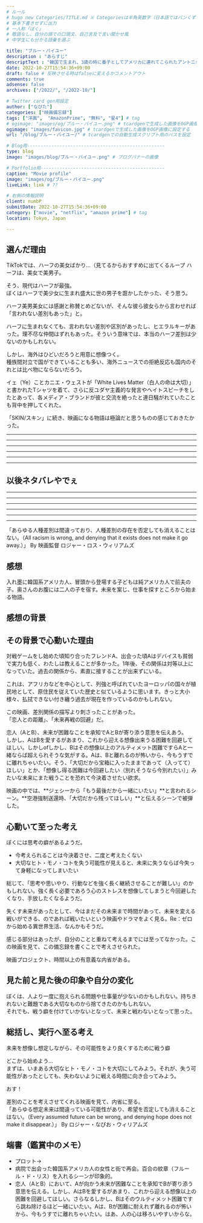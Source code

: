 ```yaml
---
# ルール
# hugo new Categories/TITLE.md ※ Categoriesは半角英数字（日本語ではパンくずリストが機能しない
# 基本下書きせずに出力
# 一人称「ぼく」
# 敬語なし、自分の頭での口頭文、自己言及で言い聞かせ風
# 中学生にも分かる語彙を選ぶ

title: "ブルー・バイユー"
description : "あらすじ"
descriptText : "韓国で⽣まれ、3歳の時に養⼦としてアメリカに連れてこられたアントニオは、シングルマザーのキャシーと結婚し、娘のジェシーと３⼈で貧しいながらも幸せに暮らしていた。ある時、些細なことで警官とトラブルを起こし逮捕されたアントニオは、30年以上前の書類の不備で移⺠局へと連⾏され、強制送還されて⼆度と戻れない危機に瀕してしまう。キャシーは裁判を起こして異議を申し⽴てようとするが、最低でも費⽤が５千ドルかかることがわかり途⽅に暮れる。家族と決して離れたくないアントニオはある決⼼をするー。"
date: 2022-10-27T15:54:36+09:00
draft: false # 反映させる時はfalseに変えるかコメントアウト
comments: true
adsense: false
archives: ["/2022/", "/2022-10/"]

# Twitter card gen用設定
author: ["なぴた"]
categories: ["映画備忘録"]
tags: ["洋画",  "AmazonPrime", "無料", "星4"] # tag
# ogimage: "images/og/ブルー・バイユー.png" # tcardgenで生成した画像をOGP画像に設定する
ogimage: "images/favicon.jpg" # tcardgenで生成した画像をOGP画像に設定する
url: "/blog/ブルー・バイユー/" # tcardgenでの自動生成スクリプト用のパスを設定

# Blog用---------------------------------------------------
type: blog
image: "images/blog/ブルー・バイユー.png" # ブログバナーの画像

# Portfolio用----------------------------------------------
caption: "Movie profile"
image: "images/og/ブルー・バイユー.png"
liveLink: link # ??

# 右側の情報説明
client: numbP
submitDate: 2022-10-27T15:54:36+09:00
category: ["movie", "netflix", "amazon prime"] # tag
location: Tokyo, Japan

---
```


## 選んだ理由
TikTokでは、ハーフの美女ばかり…（見てるからおすすめに出てくるループ
ハーフは、美女で美男子。  

そう、現代はハーフが最強。  
ぼくはハーフで美少女に生まれ盛大に世の男子を誑かしたかった、そう思う。

ハーフ美男美女には感謝と称賛とめどないが、そんな彼ら彼女らから言わせれば「言われない差別もあった」と。

ハーフに生まれなくても、言われない差別や区別があったし、ヒエラルキーがあった。理不尽な仲間はずれもあった。そういう意味では、本当のハーフ差別は少ないのかもしれない。

しかし、海外はひどいだろうと用意に想像つく。  
種族間対立で国ができていることも多い、海外ニュースでの拒絶反応も国内のそれとは比べ物にならないだろう。

イェ（Ye）ことカニエ・ウェストが「White Lives Matter（白人の命は大切）」と書かれたTシャツを着て、さらに反ユダヤ主義的な発言やヘイトスピーチをしたとあって、各メディア・ブランドが彼と交流を絶ったと連日騒がれていたことも背中を押してくれた。

「SKIN/スキン」に続き、映画になる物語は極論だと思うものの感じておきたかった。


-------------------------
-------------------------
-------------------------
-------------------------
-------------------------
-------------------------
## 以後ネタバレやでぇ
-------------------------
-------------------------
-------------------------
-------------------------
-------------------------
-------------------------


「あらゆる人種差別は間違っており、人種差別の存在を否定しても消えることはない。（All racism is wrong, and denying that it exists does not make it go away.）」
By 映画監督 ロジャー・ロス・ウィリアムズ




## 感想
入れ墨に韓国系アメリカ人、冒頭から登場する子どもは純アメリカ人で前夫の子。奥さんのお腹には二人の子を宿す。未来を案じ、仕事を探すところから始まる物語。



## 感想の背景



## その背景で心動いた理由
対戦ゲームをし始めた頃知り合ったフレンドA、出会った頃Aはデバイスも貧弱で実力も低く、わたしは教えることが多かった。1年後、その関係は対等以上になっていた。過去の関係から、素直に接することが出来ずにいる。

これは、アフリカなどを中心として、列強と呼ばれていたヨーロッパの国々が植民地として、原住民を従えていた歴史と似ているように思います。きっと大小様々、払拭できない付き纏う過去が現在を作っているのかもしれない。


この映画、差別関係の描写より刺さったことがあった。  
「恋人との距離」、「未来再戦の回避」だ。

恋人（AとB）、未来が困難なことを承知でAとBが寄り添う意思を伝えあう。  
しかし、AはBを愛するがあまり、これから迎える想像出来うる困難を回避してほしい。しかしofしかし、Bはその想像以上のアルティメット困難ですらAと一緒ならば超えられそうな気がする。Aは、Bと離れるのが怖いから、今もうすでに離れちゃいたい。そう、「大切だから宝箱に入ったままであって（入ってて）ほしい」とか、「想像し得る困難は今回避したい（別れそうなら今別れたい）」みたいな未来にまた戦うことを恐れて今決着させたい欲求。

映画の中では、**ジェシーから「もう最後だから一緒にいたい」**と言われるシーン。**空港強制送還時、「大切だから残ってほしい」**と伝えるシーンで被弾した。


## 心動いて至った考え
ぼくには思考の癖があるようだ。
- 今考えられることは今決着させ、二度と考えたくない
- 大切なヒト・モノ・コトを失う可能性が見えると、未来に失うならば今失って身軽になってしまいたい

総じて、「思考や思いやり、行動などを強く長く継続させることが難しい」のかもしれない。強く長く必要であろう心のストレスを想像してしまうと今回避したくなり、手放したくなるようだ。

失くす未来があったとして、今はまだその未来まで時間があって、未来を変える戦いができる、のであれば戦いたいという映画やドラマをよく見る。Re：ゼロから始める異世界生活、なんかもそうだ。

感じる部分はあったが、自分のことと重ねて考えるまでには至ってなかった。この映画を見て、この備忘録を書くことで考えさせられた。

映画プロジェクト、時間以上の有意義な内省がある。


## 見た前と見た後の印象や自分の変化
ぼくは、人より一度に抱えられる問題や仕事量が少ないのかもしれない。持ちきれないと難題である大切なものから捨てきたのかもしれない。  
それでも、戦う癖を付けていかないとなって、未来と戦わないとなって思った。


## 総括し、実行へ至る考え
未来を想像し想定しながら、その可能性をより良くするために戦う癖

どこから始めよう…  
まずは、いまある大切なヒト・モノ・コトを大切にしてみよう。それが、失う可能性があったとしても、失わないように戦える時間に向き合ってみよう。

おす！




差別のことを考えさせてくれる映画を見て、内省に至る。  
「あらゆる想定未来は間違っている可能性があり、希望を否定しても消えることはない。（Every assumed future can be wrong, and denying hope does not make it disappear.）」
By ロジャー・なぴお・ウィリアムズ


## 端書（鑑賞中のメモ）
- プロット→
- 病院で出会った韓国系アメリカ人の女性と街で再会。百合の紋章（フルール・ド・リス）を入れるシーンが印象的。
- 恋人（AとB）において、Aが向かう未来が困難なことを承知でBが寄り添う意思を伝える。しかし、AはBを愛するがあまり、これから迎える想像以上の困難を回避してほしい。さらなるしかし、Bはそのウルティメット困難ですら跳ね除けるほど一緒にいたい。Aは、Bが困難に耐えれず離れるのが怖いから、今もうすでに離れちゃいたい。はあ、人の心は移ろいやすいからな。